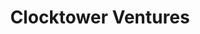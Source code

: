 ---
layout: firm_page
title: "Clocktower Ventures"
id: "clocktowerventures.com"
permalink: "/clocktowerventuresclocktowerventures.com/"
website: "https://www.clocktowerventures.com"
offices: "Santa Monica (United States), London (United Kingdom)"
investment_stages: "Seed, Series A, Series B"
portfolio_companies: "Affinity, Align17, Alloy, Altir, Angstroms, Arc, Authentic, Benepass, Bequest, BHub, Blox, BoomPay, Borrowell, Brace, Bread, Breathe Life, Bricklane, Brightside, Bunker, Caju, Capbase, Caplight, Cardless, Carmoola, Casca, Cayena, Chime, CircleUp, Concourse, Constrafor, Continuum, Copper, Crediverso, Cube, Destaxa, DigiSure, Digitt, Divibank, Dolado, Dots, dv01, Dyme, Earth Force, Ecton, Edge, Efficio, Embroker, Energetic Capital, Eventual, Everlance, Federato.ai, Fideo, Finch, Flink, Flossy, FlowFi, Flychain, Foyer, Framenergy, Fringe, Fuse Finance, Gaia, GlacierGrid, Glean, Global66, GraniteShares, Graviti, Grupago, Guros, Habi, Helcim, Hugo, Hyperplane, Imperative Execution, Insurate, Jeeves, Kadeya, Kala, Kamino, Kanastra, Kateri, Koxa, Kushki, LeaseLock, LegitPatents, Lockstep, M1 Finance, Mantl, Matic, Melio, Mercai, Mercury, Mesa, Minimum, Minu, Momento, Monaeo, Monarch, MoneyLion, MoneyMade, Moove, Morada Uno, Moxey, Nav, Navro, Naya Homes, Neustreet, Nexu, Niko, Novus, Nowsta, Nuvocargo, Omniex, Onaroll, Ontop, Openly, Opto, Order.Co, Ordway, Orum, Paceline, Pairity, Pandas, Papaya, Payable, Plink, Plutto, Pomelo, Powerbroker, PowerX, Proper, Provide, Qualia, QuoteMachine, Receive, Reel, Relcu, RepRally, Resolve, Rho, RoadSync, Rosaly, Ruby Money, Runa, SafeGraph, Scaleup Finance, Sensible, Sentieo, Silvur, Simetrik, Simplist, SimplyWise, Soteris, Splitwise, Staircase, Starship, Status, Steadily, Steady, Sumer, Superfiliate, Sweep, Synergist, Synonym, Tala, TaxScouts, Theia Insights, Tilled, Toku, Tomorrow, Topanga, TowerIQ, Trim, TripleBlind, Truehold, Tydo, Ume, Upfort, Vaas, Vaya, Velotax, Vigil, Wagmo, WeatherPromise, Wethos, Willay, Windfall, Ximple, Yuno, Z1"
portfolio_link: "https://www.clocktowerventures.com/list-of-all-companies/"
investment_markets: "Lending, Credit & Banking, Payments, Insurance, Capital Markets & Investments, Personal Finance, Enterprise Financial Stack, Real Estate Finance"
founded_year: "2015"
description: "Clocktower Ventures is the technology investing arm of Clocktower Group, a global macro investment firm. They focus exclusively on financial technology, partnering with entrepreneurs reinventing financial services and addressing climate change."
linkedin: "https://www.linkedin.com/company/clocktower-ventures"
twitter: ""
instagram: ""
team_page: "https://www.clocktowerventures.com/#section-team"
investor_type: "Venture Capital"
crunchbase: "https://www.crunchbase.com/organization/clocktower-technology-ventures"
pitchbook: "https://pitchbook.com/profiles/investor/154287-10"

# SEO Optimization
meta_title: "Clocktower Ventures - VC Firm - projectstartups.com"
meta_description: "Clocktower Ventures, Clocktower Ventures is the technology investing arm of Clocktower Group, a global macro investment firm. They focus exclusively on financial technolog..."
meta_keywords: "Clocktower Ventures, Lending, Credit & Banking, Payments, Insurance, Capital Markets & Investments, Personal Finance, Enterprise Financial Stack, Real Estate Finance, VC firm, venture capital, startup investor, projectstartups.com"
canonical_url: "https://vc.projectstartups.com/clocktowerventuresclocktowerventures.com/"
---